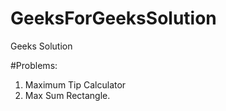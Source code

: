 # GeeksForGeeksSolution
Geeks Solution 

#Problems:

1. Maximum Tip Calculator 
2. Max Sum Rectangle.


